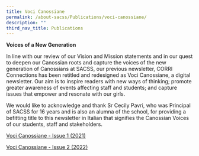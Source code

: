 ```yaml
---
title: Voci Canossiane
permalink: /about-sacss/Publications/voci-canossiane/
description: ""
third_nav_title: Publications
---
```

**Voices of a New Generation** 
  
In line with our review of our Vision and Mission statements and in our quest to deepen our Canossian roots and capture the voices of the new generation of Canossians at SACSS, our previous newsletter, CORRI Connections has been retitled and redesigned as Voci Canossiane, a digital newsletter. Our aim is to inspire readers with new ways of thinking; promote greater awareness of events affecting staff and students; and capture issues that empower and resonate with our girls.  
  
We would like to acknowledge and thank Sr Cecily Pavri, who was Principal of SACSS for 16 years and is also an alumna of the school, for providing a  
befitting title to this newsletter in Italian that signifies the Canossian Voices of our students, staff and stakeholders.

[Voci Canossiane - Issue 1 (2021)](https://drive.google.com/drive/u/0/folders/1Uz_P-_vWlriMgsOFCfoTreRdAHU0sIY1)

[Voci Canossiane - Issue 2 (2022)](https://drive.google.com/drive/u/0/folders/1Uz_P-_vWlriMgsOFCfoTreRdAHU0sIY1)
